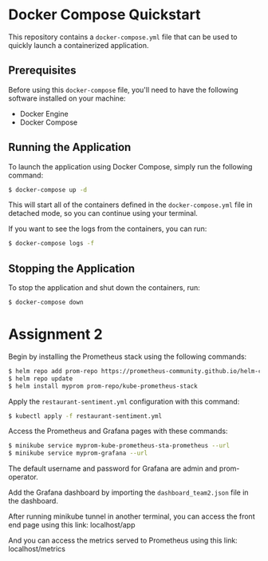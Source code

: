 # Docker Compose Quickstart

This repository contains a `docker-compose.yml` file that can be used to quickly launch a containerized application.

## Prerequisites

Before using this `docker-compose` file, you'll need to have the following software installed on your machine:

- Docker Engine
- Docker Compose

## Running the Application

To launch the application using Docker Compose, simply run the following command:

```sh
$ docker-compose up -d
```

This will start all of the containers defined in the `docker-compose.yml` file in detached mode, so you can continue using your terminal.

If you want to see the logs from the containers, you can run:

```sh
$ docker-compose logs -f
```

## Stopping the Application

To stop the application and shut down the containers, run:

```sh
$ docker-compose down
```
# Assignment 2

Begin by installing the Prometheus stack using the following commands:

```sh
$ helm repo add prom-repo https://prometheus-community.github.io/helm-charts
$ helm repo update
$ helm install myprom prom-repo/kube-prometheus-stack
```

Apply the `restaurant-sentiment.yml` configuration with this command:

```sh
$ kubectl apply -f restaurant-sentiment.yml
```

Access the Prometheus and Grafana pages with these commands:

```sh
$ minikube service myprom-kube-prometheus-sta-prometheus --url
$ minikube service myprom-grafana --url
```

The default username and password for Grafana are admin and prom-operator.

Add the Grafana dashboard by importing the `dashboard_team2.json` file in the dashboard.

After running minikube tunnel in another terminal, you can access the front end page using this link: localhost/app

And you can access the metrics served to Prometheus using this link: localhost/metrics

